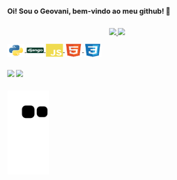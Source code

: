 ### Oi! Sou o Geovani, bem-vindo ao meu github! 👋
##
<div align="center">
  <a href="https://github.com/geovanimendonca">
  <img height="180em" src="https://github-readme-stats.vercel.app/api?username=geovanimendonca&show_icons=true&theme=merko&include_all_commits=true&count_private=true"/>
  <img height="180em" src="https://github-readme-stats.vercel.app/api/top-langs/?username=geovanimendonca&layout=compact&langs_count=7&theme=merko"/>
</div>

<div style="display: inline_block"><br>
  <img align="center" alt="Python" height="30" width="40" src="https://raw.githubusercontent.com/devicons/devicon/master/icons/python/python-original.svg">
  <img align="center" alt="Django" height="30" width="40" src="https://raw.githubusercontent.com/devicons/devicon/master/icons/django/django-original.svg">
  <!-- <img align="center" alt="Flask" height="30" width="40" src="https://raw.githubusercontent.com/devicons/devicon/master/icons/flask/flask-original.svg"> -->
  <!--<img align="center" alt="Flutter" height="30" width="40" src="https://raw.githubusercontent.com/devicons/devicon/master/icons/flutter/flutter-original.svg">
   <img align="center" alt="Dart" height="30" width="40" src="https://raw.githubusercontent.com/devicons/devicon/master/icons/dart/dart-original.svg"> -->
  <img align="center" alt="Js" height="30" width="40" src="https://raw.githubusercontent.com/devicons/devicon/master/icons/javascript/javascript-plain.svg">
  <img align="center" alt="HTML" height="30" width="40" src="https://raw.githubusercontent.com/devicons/devicon/master/icons/html5/html5-original.svg">
  <img align="center" alt="CSS" height="30" width="40" src="https://raw.githubusercontent.com/devicons/devicon/master/icons/css3/css3-original.svg">
</div>

##

  
  
  
  <a href = "mailto:geovani.torezin11@gmail.com"><img src="https://img.shields.io/badge/Gmail-D14836?style=for-the-badge&logo=gmail&logoColor=white" target="_blank"></a>
  <a href="https://www.linkedin.com/in/geovani-mendon%C3%A7a-323786190/" target="_blank"><img src="https://img.shields.io/badge/-LinkedIn-%230077B5?style=for-the-badge&logo=linkedin&logoColor=white" target="_blank"></a> 
  
  ##
  
  ![Snake animation](https://github.com/geovanimendonca/geovanimendonca/blob/output/github-contribution-grid-snake.svg)
